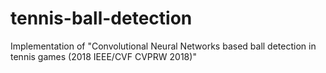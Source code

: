# tennis-ball-detection
Implementation of "Convolutional Neural Networks based ball detection in tennis games (2018 IEEE/CVF CVPRW 2018)" 
